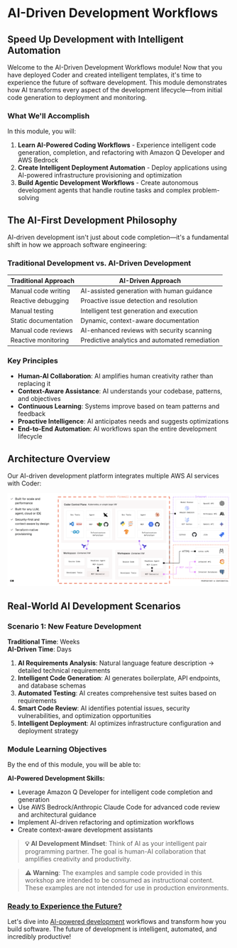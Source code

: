 # AI-Driven Development Workflows

## Speed Up Development with Intelligent Automation

Welcome to the AI-Driven Development Workflows module! Now that you have deployed Coder and created intelligent templates, it's time to experience the future of software development. This module demonstrates how AI transforms every aspect of the development lifecycle—from initial code generation to deployment and monitoring.

### What We'll Accomplish

In this module, you will:

1. **Learn AI-Powered Coding Workflows** - Experience intelligent code generation, completion, and refactoring with Amazon Q Developer and AWS Bedrock
2. **Create Intelligent Deployment Automation** - Deploy applications using AI-powered infrastructure provisioning and optimization
3. **Build Agentic Development Workflows** - Create autonomous development agents that handle routine tasks and complex problem-solving

## The AI-First Development Philosophy

AI-driven development isn't just about code completion—it's a fundamental shift in how we approach software engineering:

### Traditional Development vs. AI-Driven Development

| Traditional Approach | AI-Driven Approach |
|---------------------|--------------------| 
| Manual code writing | AI-assisted generation with human guidance |
| Reactive debugging | Proactive issue detection and resolution |
| Manual testing | Intelligent test generation and execution |
| Static documentation | Dynamic, context-aware documentation |
| Manual code reviews | AI-enhanced reviews with security scanning |
| Reactive monitoring | Predictive analytics and automated remediation |

### Key Principles

- **Human-AI Collaboration**: AI amplifies human creativity rather than replacing it
- **Context-Aware Assistance**: AI understands your codebase, patterns, and objectives
- **Continuous Learning**: Systems improve based on team patterns and feedback
- **Proactive Intelligence**: AI anticipates needs and suggests optimizations
- **End-to-End Automation**: AI workflows span the entire development lifecycle

## Architecture Overview

Our AI-driven development platform integrates multiple AWS AI services with Coder:

![Coder AI Architecture diagram](./images/AWSCoderAgenticAI.png)

## Real-World AI Development Scenarios

### Scenario 1: New Feature Development
**Traditional Time**: Weeks  
**AI-Driven Time**: Days

1. **AI Requirements Analysis**: Natural language feature description → detailed technical requirements
2. **Intelligent Code Generation**: AI generates boilerplate, API endpoints, and database schemas
3. **Automated Testing**: AI creates comprehensive test suites based on requirements
4. **Smart Code Review**: AI identifies potential issues, security vulnerabilities, and optimization opportunities
5. **Intelligent Deployment**: AI optimizes infrastructure configuration and deployment strategy

### Module Learning Objectives

By the end of this module, you will be able to:

**AI-Powered Development Skills:**
- Leverage Amazon Q Developer for intelligent code completion and generation
- Use AWS Bedrock/Anthropic Claude Code for advanced code review and architectural guidance
- Implement AI-driven refactoring and optimization workflows
- Create context-aware development assistants

> **💡 AI Development Mindset**: Think of AI as your intelligent pair programming partner. The goal is human-AI collaboration that amplifies creativity and productivity.

> **⚠️ Warning**: The examples and sample code provided in this workshop are intended to be consumed as instructional content. These examples are not intended for use in production environments.

### [Ready to Experience the Future?](./modules/ai-driven-development.md)
Let's dive into [AI-powered development](./modules/ai-driven-development.md) workflows and transform how you build software. The future of development is intelligent, automated, and incredibly productive!